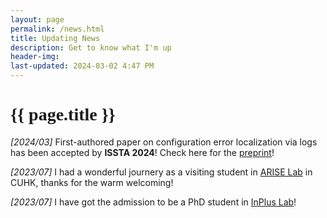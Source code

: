 ```yaml
---
layout: page
permalink: /news.html
title: Updating News
description: Get to know what I'm up 
header-img: 
last-updated: 2024-03-02 4:47 PM
---
```


<h1 class="mx-auto" style="font-family:Courgette;">{{ page.title }}</h1>

*[2024/03]* First-authored paper on configuration error localization via logs has been accepted by **ISSTA 2024**! Check here for the <a href="https://arxiv.org/pdf/2404.00640.pdf" class="highlighted">preprint</a>!

*[2023/07]* I had a wonderful journery as a visiting student in <a href="http://ariselab.cse.cuhk.edu.hk/" class="highlighted">ARISE Lab</a> in CUHK, thanks for the warm welcoming!

*[2023/07]* I have got the admission to be a PhD student in <a href="https://inpluslab.com/" class="highlighted">InPlus Lab</a>!



<!-- *This is an example of code* -->
<!-- ```java -->
<!-- ``` -->


